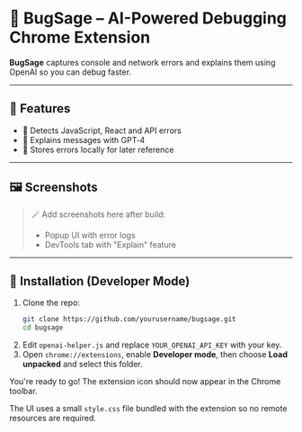 # 🧠 BugSage – AI-Powered Debugging Chrome Extension

**BugSage** captures console and network errors and explains them using OpenAI so you can debug faster.

---

## 🔧 Features

- 📡 Detects JavaScript, React and API errors
- 🤖 Explains messages with GPT‑4
- 💾 Stores errors locally for later reference

---

## 🖼️ Screenshots

> 🪄 Add screenshots here after build:
> - Popup UI with error logs
> - DevTools tab with "Explain" feature

---

## 🚀 Installation (Developer Mode)

1. Clone the repo:
   ```bash
   git clone https://github.com/yourusername/bugsage.git
   cd bugsage
   ```
2. Edit `openai-helper.js` and replace `YOUR_OPENAI_API_KEY` with your key.
3. Open `chrome://extensions`, enable **Developer mode**, then choose **Load unpacked** and select this folder.

You're ready to go! The extension icon should now appear in the Chrome toolbar.

The UI uses a small `style.css` file bundled with the extension so no remote resources are required.
